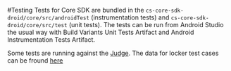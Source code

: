 #Testing
Tests for Core SDK are bundled in the `cs-core-sdk-droid/core/src/androidTest` (instrumentation tests) and `cs-core-sdk-droid/core/src/test` (unit tests). The tests can be run from Android Studio the usual way with Build Variants Unit Tests Artifact and Android Instrumentation Tests Artifact.

Some tests are running against the [Judge](https://github.com/Ceskasporitelna/judge). The data for locker test cases can be fround [here](https://github.com/Ceskasporitelna/judge/blob/master/cases/locker.json)
